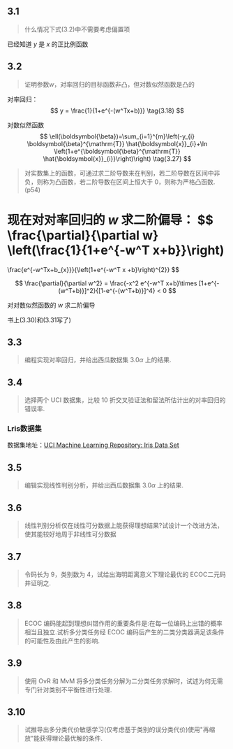 ## 3.1

> 什么情况下式(3.2)中不需要考虑偏置项

已经知道 $y$ 是 $x$ 的正比例函数

## 3.2

> 证明参数$w$，对率回归的目标函数非凸，但对数似然函数是凸的

对率回归：
$$
y = \frac{1}{1+e^{-(w^Tx+b)}} \tag{3.18}
$$

对数似然函数
$$
\ell(\boldsymbol{\beta})=\sum_{i=1}^{m}\left(-y_{i} \boldsymbol{\beta}^{\mathrm{T}} \hat{\boldsymbol{x}}_{i}+\ln \left(1+e^{\boldsymbol{\beta}^{\mathrm{T}} \hat{\boldsymbol{x}}_{i}}\right)\right) \tag{3.27}
$$


> 对实数集上的函数，可通过求二阶导数来在判别，若二阶导数在区间中非负，则称为凸函数，若二阶导数在区间上恒大于 0，则称为严格凸函数.(p54)

现在对对率回归的 $w$ 求二阶偏导：
$$
\frac{\partial}{\partial w}
\left(\frac{1}{1+e^{-w^T x+b}}\right)
=
\frac{e^{-w^Tx+b_{x}}}{\left(1+e^{-w^T x +b}\right)^{2}}
$$

$$
\frac{\partial}{\partial w^2} = \frac{-x^2 e^{-w^T x+b}\times [1+e^{-(w^T+b)}]^2}{[1-e^{-(w^T+b)}]^4} < 0
$$

对对数似然函数的 $w$ 求二阶偏导

书上(3.30)和(3.31写了)

## 3.3

> 编程实现对率回归，并给出西瓜数据集 $3.0 \alpha$ 上的结果.



## 3.4

> 选择两个 UCI 数据集，比较 10 折交叉验证法和留法所估计出的对率回归的错误率.

### Lris数据集
数据集地址：[UCI Machine Learning Repository: Iris Data Set](http://archive.ics.uci.edu/ml/datasets/Iris)


## 3.5

> 编辑实现线性判别分析，并给出西瓜数据集 $3.0α$ 上的结果.



## 3.6

> 线性判别分析仅在线性可分数据上能获得理想结果?试设计一个改进方法，使其能较好地周于非线性可分数据



## 3.7

> 令码长为 9，类别数为 4，试给出海明距离意义下理论最优的 ECOC二元码井证明之.



## 3.8

> ECOC 编码能起到理想纠错作用的重要条件是:在每一位编码上出错的概率相当且独立.试析多分类任务经 ECOC 编码后产生的二类分类器满足该条件的可能性及由此产生的影响.



## 3.9

> 使用 OvR 和 MvM 将多分类任务分解为二分类任务求解时，试述为何无需专门针对类别不平衡性进行处理.



## 3.10

> 试推导出多分类代价敏感学习(仅考虑基于类别的误分类代价)使用"再缩放"能获得理论最优解的条件.